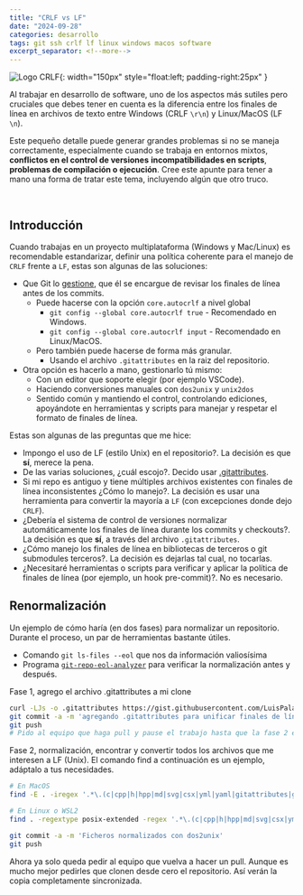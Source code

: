 ```yaml
---
title: "CRLF vs LF"
date: "2024-09-28"
categories: desarrollo
tags: git ssh crlf lf linux windows macos software
excerpt_separator: <!--more-->
---
```


![Logo CRLF](/assets/img/posts/logo-crlf.svg){: width="150px" style="float:left; padding-right:25px" }

Al trabajar en desarrollo de software, uno de los aspectos más sutiles pero cruciales que debes tener en cuenta es la diferencia entre los finales de línea en archivos de texto entre Windows (CRLF `\r\n`) y Linux/MacOS (LF `\n`).

Este pequeño detalle puede generar grandes problemas si no se maneja correctamente, especialmente cuando se trabaja en entornos mixtos, **conflictos en el control de versiones** **incompatibilidades en scripts**, **problemas de compilación o ejecución**. Cree este apunte para tener a mano una forma de tratar este tema, incluyendo algún que otro truco.

<br clear="left"/>
<!--more-->

## Introducción

Cuando trabajas en un proyecto multiplataforma (Windows y Mac/Linux) es recomendable estandarizar, definir una política coherente para el manejo de `CRLF` frente a `LF`, estas son algunas de las soluciones:

* Que Git lo [gestione](https://docs.github.com/en/get-started/getting-started-with-git/configuring-git-to-handle-line-endings), que él se encargue de revisar los finales de línea antes de los commits.
  * Puede hacerse con la opción `core.autocrlf` a nivel global
    * `git config --global core.autocrlf true`  - Recomendado en Windows.
    * `git config --global core.autocrlf input` - Recomendado en Linux/MacOS.
  * Pero también puede hacerse de forma más granular.
    * Usando el archivo `.gitattributes` en la raiz del repositorio.
* Otra opción es hacerlo a mano, gestionarlo tú mismo:
  * Con un editor que soporte elegir (por ejemplo VSCode).
  * Haciendo conversiones manuales con `dos2unix` y `unix2dos`
  * Sentido común y mantiendo el control, controlando ediciones, apoyándote en herramientas y scripts para manejar y respetar el formato de finales de línea.

Estas son algunas de las preguntas que me hice:

* Impongo el uso de LF (estilo Unix) en el repositorio?. La decisión es que **sí**, merece la pena.
* De las varias soluciones, ¿cuál escojo?. Decido usar [.gitattributes](https://gist.githubusercontent.com/LuisPalacios/9821bd9c9ff8183cf772fbe11cec55fc/raw/.gitattributes).
* Si mi repo es antiguo y tiene múltiples archivos existentes con finales de línea inconsistentes ¿Cómo lo manejo?. La decisión es usar una herramienta para convertir la mayoría a `LF` (con excepciones donde dejo `CRLF`).
* ¿Debería el sistema de control de versiones normalizar automáticamente los finales de línea durante los commits y checkouts?. La decisión es que **sí**, a través del archivo `.gitattributes`.
* ¿Cómo manejo los finales de línea en bibliotecas de terceros o git submodules terceros?. La decisión es dejarlas tal cual, no tocarlas.
* ¿Necesitaré herramientas o scripts para verificar y aplicar la política de finales de línea (por ejemplo, un hook pre-commit)?. No es necesario.

## Renormalización

Un ejemplo de cómo haría (en dos fases) para normalizar un repositorio. Durante el proceso, un par de herramientas bastante útiles.

* Comando `git ls-files --eol` que nos da información valiosísima
* Programa [`git-repo-eol-analyzer`](https://github.com/LuisPalacios/git-repo-eol-analyzer) para verificar la normalización antes y después.

Fase 1, agrego el archivo .gitattributes a mi clone

```bash
curl -LJs -o .gitattributes https://gist.githubusercontent.com/LuisPalacios/9821bd9c9ff8183cf772fbe11cec55fc/raw/.gitattributes
git commit -a -m 'agregando .gitattributes para unificar finales de línea'
git push
# Pido al equipo que haga pull y pause el trabajo hasta que la fase 2 esté completada.
```

Fase 2, normalización, encontrar y convertir todos los archivos que me interesen a LF (Unix). El comando find a continuación es un ejemplo, adáptalo a tus necesidades.

```bash
# En MacOS
find -E . -iregex '.*\.(c|cpp|h|hpp|md|svg|csx|yml|yaml|gitattributes|gitignore|json)' -exec dos2unix {} \;

# En Linux o WSL2
find . -regextype posix-extended -regex '.*\.(c|cpp|h|hpp|md|svg|csx|yml|yaml|gitattributes|gitignore|json)$' -exec dos2unix {} \;

git commit -a -m 'Ficheros normalizados con dos2unix'
git push
```

Ahora ya solo queda pedir al equipo que vuelva a hacer un pull. Aunque es mucho mejor pedirles que clonen desde cero el repositorio. Así verán la copia completamente sincronizada.
